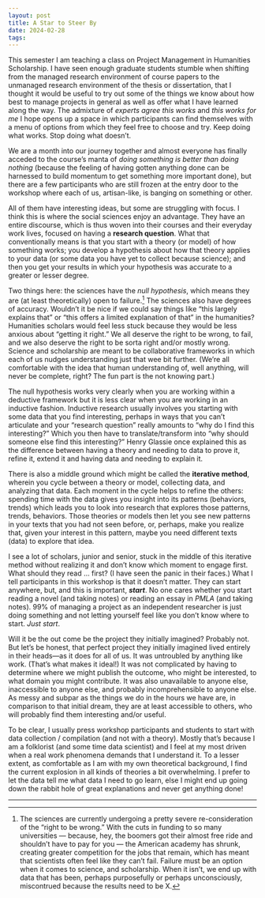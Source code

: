 ```yaml
---
layout: post
title: A Star to Steer By
date: 2024-02-28
tags: 
---
```


This semester I am teaching a class on Project Management in Humanities Scholarship. I have seen enough graduate students stumble when shifting from the managed research environment of course papers to the unmanaged research environment of the thesis or dissertation, that I thought it would be useful to try out some of the things we know about how best to manage projects in general as well as offer what I have learned along the way. The admixture of *experts agree this works* and *this works for me* I hope opens up a space in which participants can find themselves with a menu of options from which they feel free to choose and try. Keep doing what works. Stop doing what doesn’t. 

We are a month into our journey together and almost everyone has finally acceded to the course’s manta of *doing something is better than doing nothing* (because the feeling of having gotten anything done can be harnessed to build momentum to get something more important done), but there are a few participants who are still frozen at the entry door to the workshop where each of us, artisan-like, is banging on something or other.

All of them have interesting ideas, but some are struggling with focus. I think this is where the social sciences enjoy an advantage. They have an entire discourse, which is thus woven into their courses and their everyday work lives, focused on having a **research question**. What that conventionally means is that you start with a theory (or model) of how something works; you develop a hypothesis about how that theory applies to your data (or some data you have yet to collect because science); and then you get your results in which your hypothesis was accurate to a greater or lesser degree.

Two things here: the sciences have the *null hypothesis*, which means they are (at least theoretically) open to failure.[^1] The sciences also have degrees of accuracy. Wouldn’t it be nice if we could say things like “this largely explains that” or “this offers a limited explanation of that” in the humanities? Humanities scholars would feel less stuck because they would be less anxious about “getting it right.” We all deserve the right to be wrong, to fail, and we also deserve the right to be sorta right and/or mostly wrong. Science and scholarship are meant to be collaborative frameworks in which each of us nudges understanding just that wee bit further. (We’re all comfortable with the idea that human understanding of, well anything, will never be complete, right? The fun part is the not knowing part.)

The null hypothesis works very clearly when you are working within a deductive framework but it is less clear when you are working in an inductive fashion. Inductive research usually involves you starting with some data that you find interesting, perhaps in ways that you can’t articulate and your “research question” really amounts to “why do I find this interesting?” Which you then have to translate/transform into “why should someone else find this interesting?” Henry Glassie once explained this as the difference between having a theory and needing to data to prove it, refine it, extend it and having data and needing to explain it.

There is also a middle ground which might be called the **iterative method**, wherein you cycle between a theory or model, collecting data, and analyzing that data. Each moment in the cycle helps to refine the others: spending time with the data gives you insight into its patterns (behaviors, trends) which leads you to look into research that explores those patterns, trends, behaviors. Those theories or models then let you see new patterns in your texts that you had not seen before, or, perhaps, make you realize that, given your interest in this pattern, maybe you need different texts (data) to explore that idea.

I see a lot of scholars, junior and senior, stuck in the middle of this iterative method without realizing it and don’t know which moment to engage first. What should they read … first? (I have seen the panic in their faces.) What I tell participants in this workshop is that it doesn’t matter. They can start anywhere, but, and this is important, ***start***. No one cares whether you start reading a novel (and taking notes) or reading an essay in *PMLA* (and taking notes). 99% of managing a project as an independent researcher is just doing something and not letting yourself feel like you don’t know where to start. *Just start*. 

Will it be the out come be the project they initially imagined? Probably not. But let’s be honest, that perfect project they initially imagined lived entirely in their heads—as it does for all of us. It was untroubled by anything like work. (That’s what makes it ideal!) It was not complicated by having to determine where we might publish the outcome, who might be interested, to what domain you might contribute. It was also unavailable to anyone else, inaccessible to anyone else, and probably incomprehensible to anyone else. As messy and subpar as the things we do in the hours we have are, in comparison to that initial dream, they are at least accessible to others, who will probably find them interesting and/or useful.

To be clear, I usually press workshop participants and students to start with data collection / compilation (and not with a theory). Mostly that’s because I am a folklorist (and some time data scientist) and I feel at my most driven when a real work phenomena demands that I understand it. To a lesser extent, as comfortable as I am with my own theoretical background, I find the current explosion in all kinds of theories a bit overwhelming. I prefer to let the data tell me what data I need to go learn, else I might end up going down the rabbit hole of great explanations and never get anything done!

------

[^1]: The sciences are currently undergoing a pretty severe re-consideration of the “right to be wrong.” With the cuts in funding to so many universities — because, hey, the boomers got their almost free ride and shouldn’t have to pay for you — the American academy has shrunk, creating greater competition for the jobs that remain, which has meant that scientists often feel like they can’t fail. Failure must be an option when it comes to science, and scholarship. When it isn’t, we end up with data that has been, perhaps purposefully or perhaps unconsciously, miscontrued because the results need to be X.